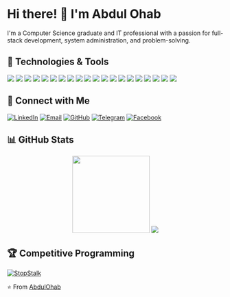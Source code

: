 # Hi there! 👋 I'm Abdul Ohab

I'm a Computer Science graduate and IT professional with a passion for full-stack development, system administration, and problem-solving.

## 🔧 Technologies & Tools
![](https://img.shields.io/badge/Lang-C++-informational?style=flat&logo=c%2B%2B&logoColor=white&color=2bbc8a)
![](https://img.shields.io/badge/Lang-C-informational?style=flat&logo=c&logoColor=white&color=2bbc8a)
![](https://img.shields.io/badge/Framework-Laravel-informational?style=flat&logo=laravel&logoColor=white&color=2bbc8a)
![](https://img.shields.io/badge/Lang-PHP-informational?style=flat&logo=php&logoColor=white&color=2bbc8a)
![](https://img.shields.io/badge/Lang-JavaScript-informational?style=flat&logo=javascript&logoColor=white&color=2bbc8a)
![](https://img.shields.io/badge/Lang-Python-informational?style=flat&logo=python&logoColor=white&color=2bbc8a)
![](https://img.shields.io/badge/Lang-Java-informational?style=flat&logo=java&logoColor=white&color=2bbc8a)
![](https://img.shields.io/badge/Framework-Node.js-informational?style=flat&logo=node.js&logoColor=white&color=2bbc8a)
![](https://img.shields.io/badge/Framework-Flask-informational?style=flat&logo=flask&logoColor=white&color=2bbc8a)
![](https://img.shields.io/badge/Style-TailwindCSS-informational?style=flat&logo=tailwind-css&logoColor=white&color=2bbc8a)
![](https://img.shields.io/badge/Tools-Docker-informational?style=flat&logo=docker&logoColor=white&color=2bbc8a)
![](https://img.shields.io/badge/Tools-MySQL-informational?style=flat&logo=mysql&logoColor=white&color=2bbc8a)
![](https://img.shields.io/badge/OS-Linux-informational?style=flat&logo=linux&logoColor=white&color=2bbc8a)
![](https://img.shields.io/badge/Tools-Git-informational?style=flat&logo=git&logoColor=white&color=2bbc8a)
![](https://img.shields.io/badge/Tools-CCNA-informational?style=flat&logo=cisco&logoColor=white&color=2bbc8a)
![](https://img.shields.io/badge/Tools-cPanel-informational?style=flat&logo=cpanel&logoColor=white&color=2bbc8a)
![](https://img.shields.io/badge/Cloud-VPS-informational?style=flat&logo=cloud&logoColor=white&color=2bbc8a)
![](https://img.shields.io/badge/VM-VirtualMachine-informational?style=flat&logo=vmware&logoColor=white&color=2bbc8a)
![](https://img.shields.io/badge/CMS-WordPress-informational?style=flat&logo=wordpress&logoColor=white&color=2bbc8a)
![](https://img.shields.io/badge/SEO-Tools-informational?style=flat&logo=google&logoColor=white&color=2bbc8a)

## 🤝 Connect with Me
[![LinkedIn](https://img.shields.io/badge/-LinkedIn-blue?style=flat&logo=LinkedIn&logoColor=white)](www.linkedin.com/in/md-abdul-ohab)
[![Email](https://img.shields.io/badge/-Email-red?style=flat&logo=Gmail&logoColor=white)](mailto:abdulohb059@gmail.com)
[![GitHub](https://img.shields.io/badge/-GitHub-black?style=flat&logo=GitHub&logoColor=white)](https://github.com/AbdulOhab)
[![Telegram](https://img.shields.io/badge/-Telegram-26A5E4?style=flat&logo=Telegram&logoColor=white)](https://t.me/ab_wahab98)
[![Facebook](https://img.shields.io/badge/-Facebook-1877F2?style=flat&logo=Facebook&logoColor=white)](https://www.facebook.com/abdul.ohab.059)


## 📊 GitHub Stats
<div align="center">
  <img height="180em" src="https://github-readme-stats.vercel.app/api/top-langs/?username=AbdulOhab&layout=compact&hide_border=true&title_color=F85D7F&bg_color=30,5B3E31,2E2C31&text_color=FFFFFF"/>
  
  <img src="https://github-readme-streak-stats.herokuapp.com/?user=AbdulOhab&theme=radical&hide_border=true&background=30,5B3E31,2E2C31&stroke=F85D7F&ring=F85D7F&fire=F8D866&currStreakNum=FFFFFF&sideNums=FFFFFF&currStreakLabel=FFFFFF&sideLabels=FFFFFF&dates=FFFFFF"/>
</div>

## 🏆 Competitive Programming
[![StopStalk](https://img.shields.io/badge/-StopStalk-536DFE?style=flat&logo=line-chart&logoColor=white)](https://www.stopstalk.com/user/profile/Ab_Ohab)

⭐️ From [AbdulOhab](https://github.com/AbdulOhab)
